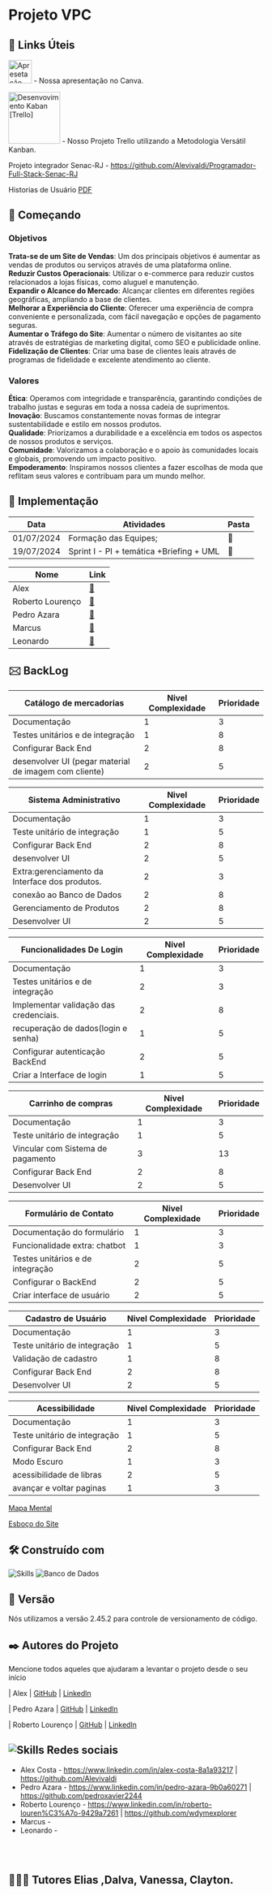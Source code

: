 

# Projeto VPC

<h2>🔗 Links Úteis</h2>

<a href="https://www.canva.com/design/DAGLWNaRmCQ/rdQX-GN2gdl5-E1cArh4mg/edit" ><img src="https://freelogopng.com/images/all_img/1656733637logo-canva-png.png" width="46px" alt="Apresetação Canva" ></a> - Nossa apresentação no Canva.

<a href="https://trello.com/invite/b/667f4a7e7ff0eb361a923d14/ATTI4c997b2d3289a39dce5e866ad446423cD4318BD6/senac-rj-20241-programador-fullstack"><img src="https://arteoconseil.fr/wp-content/uploads/2018/02/Trello-logo-.png" width="102px" alt="Desenvovimento Kaban [Trello]"></a> - Nosso Projeto Trello utilizando a Metodologia Versátil Kanban.

Projeto integrador Senac-RJ - https://github.com/Alevivaldi/Programador-Full-Stack-Senac-RJ

Historias de Usuário
[PDF](https://drive.google.com/file/d/1WJPmCkBsgksTzi1mQSiIQlrb9STfPxqO/view)





## 🚀 Começando

<h3><strong>Objetivos</strong></h3>
<strong>Trata-se de um Site de Vendas</strong>: Um dos principais objetivos é aumentar as vendas de produtos ou serviços através de uma plataforma online.
<br><strong>Reduzir Custos Operacionais</strong>: Utilizar o e-commerce para reduzir custos relacionados a lojas físicas, como aluguel e manutenção.
<br><strong>Expandir o Alcance do Mercado</strong>: Alcançar clientes em diferentes regiões geográficas, ampliando a base de clientes.
<br><strong>Melhorar a Experiência do Cliente</strong>: Oferecer uma experiência de compra conveniente e personalizada, com fácil navegação e opções de pagamento seguras.
<br><strong>Aumentar o Tráfego do Site</strong>: Aumentar o número de visitantes ao site através de estratégias de marketing digital, como SEO e publicidade online.
<br><strong>Fidelização de Clientes</strong>: Criar uma base de clientes leais através de programas de fidelidade e excelente atendimento ao cliente.

<strong><h3>Valores</h3></strong>
<strong>Ética</strong>: Operamos com integridade e transparência, garantindo condições de trabalho justas e seguras em toda a nossa cadeia de suprimentos.
<br><strong>Inovação</strong>: Buscamos constantemente novas formas de integrar sustentabilidade e estilo em nossos produtos.
<br><strong>Qualidade</strong>: Priorizamos a durabilidade e a excelência em todos os aspectos de nossos produtos e serviços.
<br><strong>Comunidade</strong>: Valorizamos a colaboração e o apoio às comunidades locais e globais, promovendo um impacto positivo.
<br><strong>Empoderamento</strong>: Inspiramos nossos clientes a fazer escolhas de moda que reflitam seus valores e contribuam para um mundo melhor.
<br>


## 🔧 Implementação


| Data         | Atividades                                                | Pasta |
|--------------|-----------------------------------------------------------|-------|
| 01/07/2024   | Formação das Equipes;                                     | 📁   |
| 19/07/2024   | Sprint I - PI + temática +Briefing + UML   | 📁   |

| Nome       | Link                                              |
|------------|----------------------------------------------------|
| Alex       | [📁](https://github.com/Alevivaldi)
| Roberto Lourenço       | [📁](https://github.com/wdymexplorer)        |
| Pedro Azara      | [📁](https://github.com/pedroxavier2244)        |
| Marcus | [📁](https://github.com/...)        |
| Leonardo      | [📁](https://github.com/...)        |


## 🖂 BackLog

| Catálogo de mercadorias  | Nivel Complexidade | Prioridade |
|------------------------|--------------------|------------|
|Documentação|1|3|
|Testes unitários  e de integração|1|8|
|Configurar Back End|2|8|
|desenvolver UI (pegar material de imagem com cliente)|2|5|

| Sistema Administrativo  | Nivel Complexidade | Prioridade |
|------------------------|--------------------|------------|
|Documentação|1|3|
|Teste unitário de integração|1|5|
|Configurar Back End|2|8|
|desenvolver UI|2|5|
|Extra:gerenciamento da Interface dos produtos.|2|3|
|conexão ao Banco de Dados|2|8|
|Gerenciamento de Produtos|2|8|
|Desenvolver UI|2|5|


| Funcionalidades De Login | Nivel Complexidade | Prioridade |
|------------------------|--------------------|------------|
|Documentação|   1                |3          |
|Testes unitários  e de integração  |   2     | 3          |
|Implementar validação das credenciais. |  2  |8           |  
|recuperação de dados(login e senha)|1|5|
|Configurar autenticação BackEnd|2|5|
|Criar a Interface de login|1|5

| Carrinho de compras  | Nivel Complexidade | Prioridade |
|------------------------|--------------------|------------|
|Documentação|1|3|
|Teste unitário de integração|1|5|
|Vincular com Sistema de pagamento|3|13|
|Configurar Back End|2|8|
|Desenvolver UI|2|5|


| Formulário de Contato | Nivel Complexidade | Prioridade |
|------------------------|--------------------|------------|
|Documentação do formulário|1|3|
|Funcionalidade extra: chatbot|1|3|
|Testes unitários  e de integração|2|5|
|Configurar o BackEnd|2|5|
|Criar interface de usuário|2|5|



| Cadastro de Usuário  | Nivel Complexidade | Prioridade |
|------------------------|--------------------|------------|
|Documentação|1|3|
|Teste unitário de integração|1|5|
|Validação de cadastro|1|8|
|Configurar Back End|2|8|
|Desenvolver UI|2|5|



| Acessibilidade  | Nivel Complexidade | Prioridade |
|------------------------|--------------------|------------|
|Documentação|1|3|
|Teste unitário de integração|1|5|
|Configurar Back End|2|8|
|Modo Escuro|1|3
|acessibilidade de libras|2|5|
|avançar e voltar paginas|1|3|


<a href="https://www.mindmeister.com/app/map/3351999169?t=PsRKkBxbwq"> Mapa Mental</a>

<a href="https://www.mindmeister.com/app/map/3351999169?t=PsRKkBxbwq&m=outline">Esboço do Site</a>

## 🛠️ Construído com

![Skills](https://skillicons.dev/icons?i=vscode,eclipse,figma,html,css,angular,js,spring,postman,java,flutter)
![Banco de Dados](https://skillicons.dev/icons?i=mysql,sqlite)

## 📌 Versão

Nós utilizamos a versão 2.45.2 para controle de versionamento de código.

## ✒️ Autores do Projeto

Mencione todos aqueles que ajudaram a levantar o projeto desde o seu início


| Alex       | [GitHub](https://github.com/Alevivaldi)        |  [Linkedln](https://www.linkedin.com/in/alex-costa-8a1a93217/)

| Pedro Azara       | [GitHub](https://github.com/pedroxavier2244)        |  [Linkedln](https://www.linkedin.com/in/pedro-azara-9b0a60271)

| Roberto Lourenço       | [GitHub](https://github.com/wdymexplorer)        |  [Linkedln](https://www.linkedin.com/in/roberto-louren%C3%A7o-9429a7261/)
<br>

## ![Skills](https://skillicons.dev/icons?i=linkedin,github) Redes sociais

- Alex Costa -  https://www.linkedin.com/in/alex-costa-8a1a93217    |   https://github.com/Alevivaldi
- Pedro Azara -  https://www.linkedin.com/in/pedro-azara-9b0a60271    |   https://github.com/pedroxavier2244
- Roberto Lourenço -  https://www.linkedin.com/in/roberto-louren%C3%A7o-9429a7261    |   https://github.com/wdymexplorer
- Marcus -
- Leonardo - 
<br>
<br>

## 👨🏻‍🏫 Tutores Elias ,Dalva, Vanessa, Clayton.
